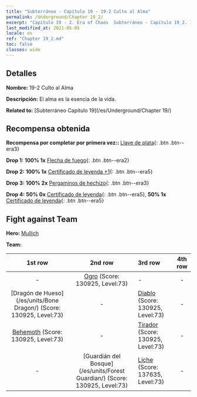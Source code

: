 ```yaml
---
title: "Subterráneo - Capítulo 19 - 19-2 Culto al Alma"
permalink: /Underground/Chapter 19_2/
excerpt: "Capítulo 19 - 2. Era of Chaos  Subterráneo - Capítulo 19_2. 19-2 Culto al Alma"
last_modified_at: 2021-05-05
locale: es
ref: "Chapter 19_2.md"
toc: false
classes: wide
---
```


## Detalles

 **Nombre:** 19-2 Culto al Alma

 **Descripción:** El alma es la esencia de la vida.

 **Related to:** [Subterráneo Capítulo 19](/es/Underground/Chapter 19/)

## Recompensa obtenida

 **Recompensa por completar por primera vez::** [Llave de plata](/ItemsES/con_693/){: .btn .btn--era3}

 **Drop 1:** **100% 1x** [Flecha de fuego](/ItemsES/her_413/){: .btn .btn--era2}

 **Drop 2:** **100% 1x** [Certificado de leyenda +1](/ItemsES/mat_74/){: .btn .btn--era5}

 **Drop 3:** **100% 2x** [Pergaminos de hechizo](/ItemsES/con_694/){: .btn .btn--era3}

 **Drop 4:** **50% 0x** [Certificado de leyenda](/ItemsES/mat_67/){: .btn .btn--era5}, **50% 1x** [Certificado de leyenda](/ItemsES/mat_67/){: .btn .btn--era5}


## Fight against Team
 **Hero:** [Mullich](/es/heroes/Mullich/)

 **Team:**


  | 1st row | 2nd row | 3rd row | 4th row |
  |:----:|:----:|:----|:----:|
  | - | [Ogro](/es/units/Ogre/) (Score: 130925, Level:73)  | - | - |
  | [Dragón de Hueso](/es/units/Bone Dragon/) (Score: 130925, Level:73)  | - | [Diablo](/es/units/Devil/) (Score: 130925, Level:73)  | - |
  | [Behemoth](/es/units/Behemoth/) (Score: 130925, Level:73)  | - | [Tirador](/es/units/Sharpshooter/) (Score: 130925, Level:73)  | - |
  | - | [Guardián del Bosque](/es/units/Forest Guardian/) (Score: 130925, Level:73)  | [Liche](/es/units/Lich/) (Score: 137635, Level:73)  | - |


